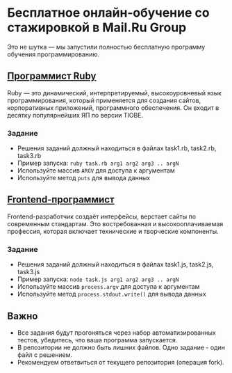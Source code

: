 # Бесплатное онлайн‑обучение со стажировкой в Mail.Ru Group
Это не шутка — мы запустили полностью бесплатную программу обучения программированию.

## [Программист Ruby](https://geekbrains.ru/free-ruby)
Ruby — это динамический, интерпретируемый, высокоуровневый язык программирования, который применяется для создания сайтов, корпоративных приложений, программного обеспечения. Он входит в десятку популярнейших ЯП по версии TIOBE.

### Задание
* Решения заданий должный находиться в файлах task1.rb, task2.rb, task3.rb
* Пример запуска: `ruby task.rb arg1 arg2 arg3 .. argN`
* Используйте массив `ARGV` для доступа к аргументам
* Используйте метод `puts` для вывода данных

## [Frontend-программист](https://geekbrains.ru/free-frontend)
Frontend-разработчик создаёт интерфейсы, верстает сайты по современным стандартам. Это востребованная и высокооплачиваемая профессия, которая включает технические и творческие компоненты.

### Задание
* Решения заданий должный находиться в файлах task1.js, task2.js, task3.js
* Пример запуска: `node task.js arg1 arg2 arg3 .. argN`
* Используйте массив `process.argv` для доступа к аргументам
* Используйте метод `process.stdout.write()` для вывода данных

## Важно
* Все задания будут прогоняться через набор автоматизированных тестов, убедитесь, что ваша программа запускается. 
* В репозитории не должно быть лишних файлов. Одно задание - один файл с решением.
* Рекомендуем ответвиться от текущего репозитория (операция fork). 


